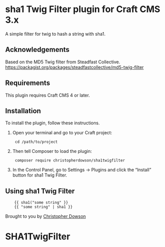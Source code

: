 # sha1 Twig Filter plugin for Craft CMS 3.x

A simple filter for twig to hash a string with sha1.

## Acknowledgements

Based on the MD5 Twig filter from Steadfast Collective. https://packagist.org/packages/steadfastcollective/md5-twig-filter

## Requirements

This plugin requires Craft CMS 4 or later.

## Installation

To install the plugin, follow these instructions.

1. Open your terminal and go to your Craft project:

        cd /path/to/project

2. Then tell Composer to load the plugin:

        composer require christopherdowson/sha1twigfilter

3. In the Control Panel, go to Settings → Plugins and click the “Install” button for sha1 Twig Filter.

## Using sha1 Twig Filter

        {{ sha1("some string" }}
        {{ "some string" | sha1 }}

Brought to you by [Christopher Dowson](https://myfirstraygun.studio/)
# SHA1TwigFilter

